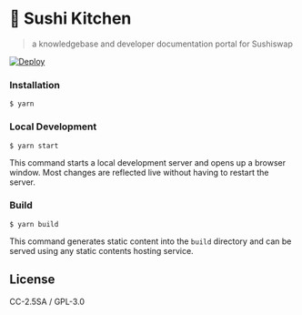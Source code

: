 # 📖 Sushi Kitchen

> a knowledgebase and developer documentation portal for Sushiswap

[![Deploy](https://github.com/manifoldfinance/sushi-doc-portal/actions/workflows/deploy.yaml/badge.svg)](https://github.com/manifoldfinance/sushi-doc-portal/actions/workflows/deploy.yaml)

### Installation

```
$ yarn
```

### Local Development

```
$ yarn start
```

This command starts a local development server and opens up a browser window.
Most changes are reflected live without having to restart the server.

### Build

```
$ yarn build
```

This command generates static content into the `build` directory and can be
served using any static contents hosting service.

## License

CC-2.5SA / GPL-3.0
